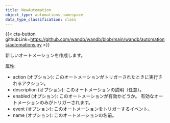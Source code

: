 ```yaml
---
title: NewAutomation
object_type: automations_namespace
data_type_classification: class
---
```


{{< cta-button githubLink=https://github.com/wandb/wandb/blob/main/wandb/automations/automations.py >}}



新しいオートメーションを作成します。

属性:
- action (オプション): このオートメーションがトリガーされたときに実行されるアクション。
- description (オプション): このオートメーションの説明（任意）。
- enabled (オプション): このオートメーションが有効かどうか。 有効なオートメーションのみがトリガーされます。
- event (オプション): このオートメーションをトリガーするイベント。
- name (オプション): このオートメーションの名前。